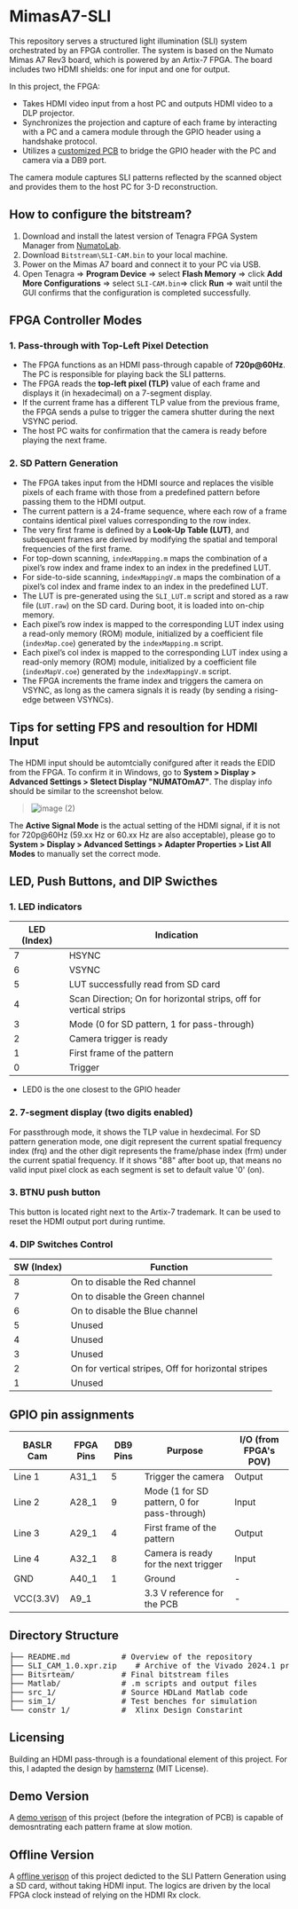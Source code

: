 # MimasA7-SLI

This repository serves a structured light illumination (SLI) system orchestrated by an FPGA controller. The system is based on the Numato Mimas A7 Rev3 board, which is powered by an Artix-7 FPGA. The board includes two HDMI shields: one for input and one for output.

In this project, the FPGA:
- Takes HDMI video input from a host PC and outputs HDMI video to a DLP projector.
- Synchronizes the projection and capture of each frame by interacting with a PC and a camera module through the GPIO header using a handshake protocol.
- Utilizes a [customized PCB](https://github.com/ruffner/MojoV3_HDMI_Interface/tree/master/pcb/LauCameraTrigger_MimasA7) to bridge the GPIO header with the PC and camera via a DB9 port.

The camera module captures SLI patterns reflected by the scanned object and provides them to the host PC for 3-D reconstruction.

## How to configure the bitstream?

1. Download and install the latest version of Tenagra FPGA System Manager from [NumatoLab](https://numato.com/product/tenagra-fpga-system-management-software/).
2. Download `Bitstream\SLI-CAM.bin` to your local machine.
3. Power on the Mimas A7 board and connect it to your PC via USB.
4. Open Tenagra =>  **Program Device** => select **Flash Memory** => click **Add More Configurations** => select `SLI-CAM.bin`=> click **Run** => wait until the GUI confirms that the configuration is completed successfully.


## FPGA Controller Modes

### 1. Pass-through with Top-Left Pixel Detection
- The FPGA functions as an HDMI pass-through capable of **720p@60Hz**. The PC is responsible for playing back the SLI patterns.
- The FPGA reads the **top-left pixel (TLP)** value of each frame and displays it (in hexadecimal) on a 7-segment display.
- If the current frame has a different TLP value from the previous frame, the FPGA sends a pulse to trigger the camera shutter during the next VSYNC period.
- The host PC waits for confirmation that the camera is ready before playing the next frame.

### 2. SD Pattern Generation
- The FPGA takes input from the HDMI source and replaces the visible pixels of each frame with those from a predefined pattern before passing them to the HDMI output.
- The current pattern is a 24-frame sequence, where each row of a frame contains identical pixel values corresponding to the row index.
- The very first frame is defined by a **Look-Up Table (LUT)**, and subsequent frames are derived by modifying the spatial and temporal frequencies of the first frame.
- For top-down scanning, `indexMapping.m` maps the combination of a pixel’s row index and frame index to an index in the predefined LUT.
- For side-to-side scanning, `indexMappingV.m` maps the combination of a pixel’s col index and frame index to an index in the predefined LUT.
- The LUT is pre-generated using the `SLI_LUT.m` script and stored as a raw file (`LUT.raw`) on the SD card. During boot, it is loaded into on-chip memory.
- Each pixel’s row index is mapped to the corresponding LUT index using a read-only memory (ROM) module, initialized by a coefficient file (`indexMap.coe`) generated by the `indexMapping.m` script.
- Each pixel’s col index is mapped to the corresponding LUT index using a read-only memory (ROM) module, initialized by a coefficient file (`indexMapV.coe`) generated by the `indexMappingV.m` script.
- The FPGA increments the frame index and triggers the camera on VSYNC, as long as the camera signals it is ready (by sending a rising-edge between VSYNCs).

## Tips for setting FPS and resoultion for HDMI Input
The HDMI input should be automtcially conifgured after it reads the EDID from the FPGA. To confirm it in Windows, go to **System > Display > Advanced Settings > Sletect Display "NUMATOmA7"**. The display info should be similar to the screenshot below.
> ![image (2)](https://github.com/user-attachments/assets/7602d3e7-48bc-4e80-92ad-71f2a9ab148b)

The **Active Signal Mode** is the actual setting of the HDMI signal, if it is not for 720p@60Hz (59.xx Hz or 60.xx Hz are also acceptable), please go to **System > Display > Advanced Settings > Adapter Properties > List All Modes** to manually set the correct mode.


## LED, Push Buttons, and DIP Swicthes
### 1. LED indicators
| LED (Index) | Indication                                                      |
|-------------|------------------------------------------------------------------|
| 7           | HSYNC                                                           |
| 6           | VSYNC                                                           |
| 5           | LUT successfully read from SD card                                       |
| 4           | Scan Direction; On for horizontal strips, off for  vertical strips |
| 3           | Mode (0 for SD pattern, 1 for pass-through)                     |
| 2           | Camera trigger is ready                                                   |
| 1           | First frame of the pattern                                                   |
| 0           | Trigger                                                        |

* LED0 is the one closest to the GPIO header
### 2. 7-segment display (two digits enabled)
For passthrough mode, it shows the TLP value in hexdecimal. For SD pattern generation mode, one digit represent the current spatial frequency index (frq) and the other digit represents the frame/phase index (frm) under the current spatial frequency. If it shows "88" after boot up, that means no valid input pixel clock as each segment is set to default value '0' (on).
### 3. BTNU push button
This button is located right next to the Artix-7 trademark. It can be used to reset the HDMI output port during runtime.
### 4. DIP Switches Control
| SW (Index) | Function                            |
|------------|----------------------------------------|
| 8          | On to disable the Red channel        |
| 7          | On to disable the Green channel      |
| 6          | On to disable the Blue channel       |
| 5          | Unused                               |
| 4          | Unused                               |
| 3          | Unused                               |
| 2          | On for vertical stripes, Off for horizontal stripes |
| 1          | Unused                               |

## GPIO pin assignments
| BASLR Cam  | FPGA Pins | DB9 Pins | Purpose                                         | I/O (from FPGA's POV)             |
|------------|-----------|----------|-------------------------------------------------|-----------------------------------|
| Line 1     | A31_1     | 5        | Trigger the camera                              | Output                            |
| Line 2     | A28_1     | 9        | Mode (1 for SD pattern, 0 for pass-through)     | Input                             |
| Line 3     | A29_1     | 4        | First frame of the pattern                      | Output                            |
| Line 4     | A32_1     | 8        | Camera is ready for the next trigger            | Input                             |
| GND        | A40_1     | 1        | Ground                                          | -                                 |
| VCC(3.3V)  | A9_1      |          | 3.3 V reference for the PCB                     | -                                 |

## Directory Structure
<pre>
├── README.md           # Overview of the repository  
├── SLI_CAM_1.0.xpr.zip    # Archive of the Vivado 2024.1 project  
├── Bitsrteam/          # Final bitstream files  
├── Matlab/             # .m scripts and output files  
├── src_1/              # Source HDLand Matlab code  
├── sim_1/              # Test benches for simulation  
└── constr_1/           #  Xlinx Design Constarint  
</pre>

## Licensing

Building an HDMI pass-through is a foundational element of this project. For this, I adapted the design by [hamsternz](https://github.com/hamsternz/Artix-7-HDMI-processing/tree/master) (MIT License).

## Demo Version

A [demo verison](https://github.com/Qishi-Hu/MimasA7-SLI-Demo/tree/main) of this project (before the integration of PCB) is capable of demosntrating each pattern frame at slow motion.

## Offline Version

A [offline verison](https://github.com/Qishi-Hu/MimasA7-SLI-Offline/tree/main) of this project dedicted to the SLI Pattern Generation using a SD card, without taking HDMI input. The logics are driven by the local FPGA clock instead of relying on the HDMI Rx clock.

